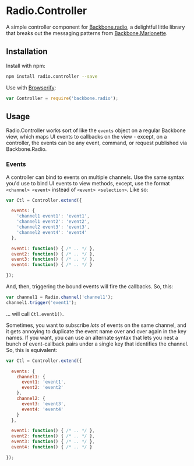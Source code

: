 # Radio.Controller

A simple controller component for [Backbone.radio](https://github.com/marionettejs/backbone.Radio), a delightful little library that breaks out the messaging patterns from [Backbone.Marionette](http://marionettejs.com).

## Installation

Install with npm:

```bash
npm install radio.controller --save
```

Use with [Browserify](http://browserify.org):

```javascript
var Controller = require('backbone.radio');
```

## Usage

Radio.Controller works sort of like the `events` object on a regular Backbone view, which maps UI events to callbacks on the view - except, on a controller, the events can be any event, command, or request published via Backbone.Radio.

### Events

A controller can bind to events on multiple channels. Use the same syntax you'd use to bind UI events to view methods, except, use the format `<channel> <event>` instead of `<event> <selection>`. Like so:

```javascript
var Ctl = Controller.extend({

  events: {
    'channel1 event1': 'event1',
    'channel1 event2': 'event2',
    'channel2 event3': 'event3',
    'channel2 event4': 'event4'
  },

  event1: function() { /* .. */ },
  event2: function() { /* .. */ },
  event3: function() { /* .. */ },
  event4: function() { /* .. */ }

});
```

And, then, triggering the bound events will fire the callbacks. So, this:

```javascript
var channel1 = Radio.channel('channel1');
channel1.trigger('event1');
```

... will call `Ctl.event1()`.

Sometimes, you want to subscribe _lots_ of events on the same channel, and it gets annoying to duplicate the event name over and over again in the key names. If you want, you can use an alternate syntax that lets you nest a bunch of event-callback pairs under a single key that identifies the channel. So, this is equivalent:

```javascript
var Ctl = Controller.extend({

  events: {
    channel1: {
      event1: 'event1',
      event2: 'event2'
    },
    channel2: {
      event3: 'event3',
      event4: 'event4'
    }
  },

  event1: function() { /* .. */ },
  event2: function() { /* .. */ },
  event3: function() { /* .. */ },
  event4: function() { /* .. */ }

});
```
